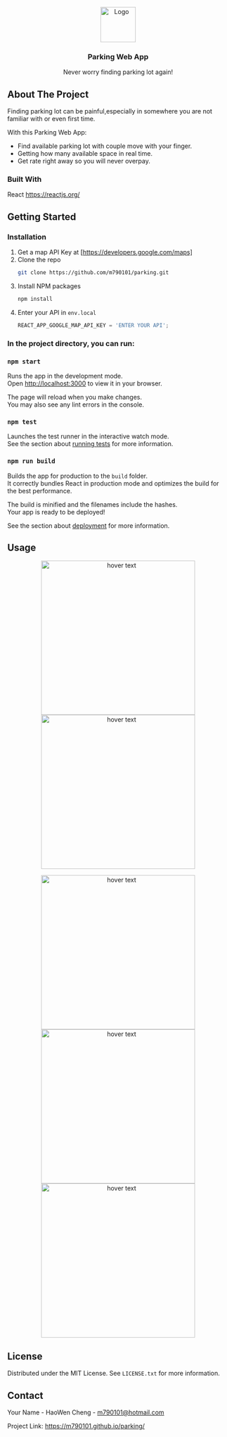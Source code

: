 <br />
<div align="center">
    <img src="https://i.imgur.com/b6dyTrY.png" alt="Logo" width="80" height="80">
  </a>

  <h3 align="center">Parking Web App</h3>

  <p align="center">
    Never worry finding parking lot again!
</div>

## About The Project

Finding parking lot can be painful,especially in somewhere you are not familiar with or even first time.

With this Parking Web App:
* Find available parking lot with couple move with your finger.
* Getting how many available space in real time.
* Get rate right away so you will never overpay.




### Built With

React
https://reactjs.org/




<!-- GETTING STARTED -->
## Getting Started

### Installation

1. Get a map API Key at [https://developers.google.com/maps]
2. Clone the repo
   ```sh
   git clone https://github.com/m790101/parking.git
   ```
3. Install NPM packages
   ```sh
   npm install
   ```
4. Enter your API in `env.local`
   ```js
   REACT_APP_GOOGLE_MAP_API_KEY = 'ENTER YOUR API';
   ```
   
### In the project directory, you can run:
### `npm start`

Runs the app in the development mode.\
Open [http://localhost:3000](http://localhost:3000) to view it in your browser.

The page will reload when you make changes.\
You may also see any lint errors in the console.

### `npm test`

Launches the test runner in the interactive watch mode.\
See the section about [running tests](https://facebook.github.io/create-react-app/docs/running-tests) for more information.

### `npm run build`

Builds the app for production to the `build` folder.\
It correctly bundles React in production mode and optimizes the build for the best performance.

The build is minified and the filenames include the hashes.\
Your app is ready to be deployed!

See the section about [deployment](https://facebook.github.io/create-react-app/docs/deployment) for more information.



<!-- USAGE EXAMPLES -->
## Usage
<p align="center">
  <img src="https://i.imgur.com/oa8iO4B.png" width="350" title="hover text">
 <img src="https://i.imgur.com/yXELvKC.png" width="350" title="hover text">
</p>

<p align="center">
  <img src="https://i.imgur.com/56KwHVf.png" width="350" title="hover text">
    <img src="https://i.imgur.com/8wstam5.png" width="350" title="hover text">
      <img src="https://i.imgur.com/FokH1m2.png" width="350" title="hover text">
</p>


<!-- LICENSE -->
## License

Distributed under the MIT License. See `LICENSE.txt` for more information.


<!-- CONTACT -->
## Contact

Your Name - HaoWen Cheng - m790101@hotmail.com

Project Link: https://m790101.github.io/parking/